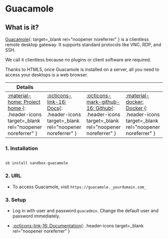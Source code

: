 # Guacamole

## What is it?

[Guacamole](https://guacamole.apache.org/){: target=_blank rel="noopener noreferrer" } is a clientless remote desktop gateway. It supports standard protocols like VNC, RDP, and SSH.

We call it clientless because no plugins or client software are required.

Thanks to HTML5, once Guacamole is installed on a server, all you need to access your desktops is a web browser.

| Details     |             |             |             |
|-------------|-------------|-------------|-------------|
| [:material-home: Project home ](https://guacamole.apache.org/){: .header-icons target=_blank rel="noopener noreferrer" } | [:octicons-link-16: Docs](https://guacamole.apache.org/doc/gug/){: .header-icons target=_blank rel="noopener noreferrer" } | [:octicons-mark-github-16: Github](https://www.github.com/jason-bean/docker-guacamole){: .header-icons target=_blank rel="noopener noreferrer" } | [:material-docker: Docker ](https://hub.docker.com/r/jasonbean/guacamole){: .header-icons target=_blank rel="noopener noreferrer" }|

### 1. Installation

``` shell

sb install sandbox-guacamole

```

### 2. URL

- To access Guacamole, visit `https://guacamole._yourdomain.com_`

### 3. Setup

- Log in with user and password `guacadmin`. Change the default user and password immediately.

- [:octicons-link-16: Documentation](https://guacamole.apache.org/doc/gug/){: .header-icons target=_blank rel="noopener noreferrer" }
